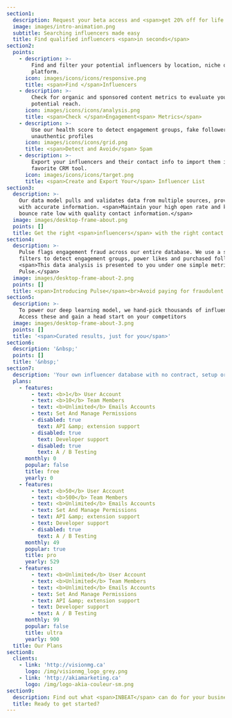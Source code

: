 ```yaml
---
section1:
  description: Request your beta access and <span>get 20% off for life.</span>
  image: images/intro-animation.png
  subtitle: Searching influencers made easy
  title: Find qualified influencers <span>in seconds</span>
section2:
  points:
    - description: >-
        Find and filter your potential influencers by location, niche or
        platform.
      icon: images/icons/icons/responsive.png
      title: <span>Find </span>Influencers
    - description: >-
        Check for organic and sponsored content metrics to evaluate your
        potential reach.
      icon: images/icons/icons/analysis.png
      title: <span>Check </span>Engagement<span> Metrics</span>
    - description: >-
        Use our health score to detect engagement groups, fake followers and
        unauthentic profiles
      icon: images/icons/icons/grid.png
      title: <span>Detect and Avoid</span> Spam
    - description: >-
        Export your influencers and their contact info to import them in your
        favorite CRM tool.
      icon: images/icons/icons/target.png
      title: <span>Create and Export Your</span> Influencer List
section3:
  description: >-
    Our data model pulls and validates data from multiple sources, providing you
    with accurate information. <span>Maintain your high open rate and keep your
    bounce rate low with quality contact information.</span>
  image: images/desktop-frame-about.png
  points: []
  title: Get the right <span>influencers</span> with the right contact information
section4:
  description: >-
    Pulse flags engagement fraud across our entire database. We use a series of
    filters to detect engagement groups, power likes and purchased followers.
    <span>This data analysis is presented to you under one simple metric:
    Pulse.</span>
  image: images/desktop-frame-about-2.png
  points: []
  title: <span>Introducing Pulse</span><br>Avoid paying for fraudulent influencers
section5:
  description: >-
    To power our deep learning model, we hand-pick thousands of influencers.
    Access these and gain a head start on your competitors
  image: images/desktop-frame-about-3.png
  points: []
  title: '<span>Curated results, just for you</span>'
section6:
  description: '&nbsp;'
  points: []
  title: '&nbsp;'
section7:
  description: 'Your own influencer database with no contract, setup or hidden fees'
  plans:
    - features:
        - text: <b>1</b> User Account
        - text: <b>10</b> Team Members
        - text: <b>Unlimited</b> Emails Accounts
        - text: Set And Manage Permissions
        - disabled: true
          text: API &amp; extension support
        - disabled: true
          text: Developer support
        - disabled: true
          text: A / B Testing
      monthly: 0
      popular: false
      title: free
      yearly: 0
    - features:
        - text: <b>50</b> User Account
        - text: <b>500</b> Team Members
        - text: <b>Unlimited</b> Emails Accounts
        - text: Set And Manage Permissions
        - text: API &amp; extension support
        - text: Developer support
        - disabled: true
          text: A / B Testing
      monthly: 49
      popular: true
      title: pro
      yearly: 529
    - features:
        - text: <b>Unlimited</b> User Account
        - text: <b>Unlimited</b> Team Members
        - text: <b>Unlimited</b> Emails Accounts
        - text: Set And Manage Permissions
        - text: API &amp; extension support
        - text: Developer support
        - text: A / B Testing
      monthly: 99
      popular: false
      title: ultra
      yearly: 900
  title: Our Plans
section8:
  clients:
    - link: 'http://visionmg.ca'
      logo: /img/visionmg_logo_grey.png
    - link: 'http://akiamarketing.ca'
      logo: /img/logo-akia-couleur-sm.png
section9:
  description: Find out what <span>INBEAT</span> can do for your business
  title: Ready to get started?
---
```


